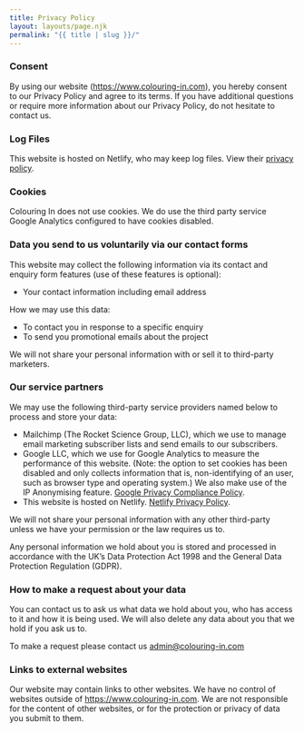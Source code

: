 ```yaml
---
title: Privacy Policy
layout: layouts/page.njk
permalink: "{{ title | slug }}/"
---
```

### Consent

By using our website (<https://www.colouring-in.com>), you hereby consent to our Privacy Policy and agree to its terms. If you have additional questions or require more information about our Privacy Policy, do not hesitate to contact us.

### Log Files

This website is hosted on Netlify, who may keep log files. View their [privacy policy](https://www.netlify.com/gdpr-ccpa).

### Cookies

Colouring In does not use cookies. We do use the third party service Google Analytics configured to have cookies disabled. 

### Data you send to us voluntarily via our contact forms

This website may collect the following information via its contact and enquiry form features (use of these features is optional):

* Your contact information including email address 

How we may use this data:

* To contact you in response to a specific enquiry
* To send you promotional emails about the project

We will not share your personal information with or sell it to third-party marketers.

### Our service partners

We may use the following third-party service providers named below to process and store your data:

* Mailchimp (The Rocket Science Group, LLC), which we use to manage email marketing subscriber lists and send emails to our subscribers. 
* Google LLC, which we use for Google Analytics to measure the performance of this website. (Note: the option to set cookies has been disabled and only collects information that is, non-identifying of an user, such as browser type and operating system.) We also make use of the IP Anonymising feature. [Google Privacy Compliance Policy](https://privacy.google.com/businesses/compliance/).
* This website is hosted on Netlify. [Netlify Privacy Policy](https://www.netlify.com/gdpr-ccpa).

We will not share your personal information with any other third-party unless we have your permission or the law requires us to.

Any personal information we hold about you is stored and processed in accordance with the UK’s Data Protection Act 1998 and the General Data Protection Regulation (GDPR).

### How to make a request about your data

You can contact us to ask us what data we hold about you, who has access to it and how it is being used. We will also delete any data about you that we hold if you ask us to.

To make a request please contact us [admin@colouring-in.com](mailto:admin@colouring-in.com)

### Links to external websites

Our website may contain links to other websites. We have no control of websites outside of <https://www.colouring-in.com>. We are not responsible for the content of other websites, or for the protection or privacy of data you submit to them.